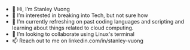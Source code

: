 - 👋 Hi, I’m Stanley Vuong
- 👀 I’m interested in breaking into Tech, but not sure how
- 🌱 I’m currently refreshing on past coding languages and scripting and learning about things related to cloud computing.
- 💞️ I’m looking to collaborate using Linux's terminal
- 📫 Reach out to me on linkedin.com/in/stanley-vuong

<!---
stanleyyv/stanleyyv is a ✨ special ✨ repository because its `README.md` (this file) appears on your GitHub profile.
You can click the Preview link to take a look at your changes.
--->
